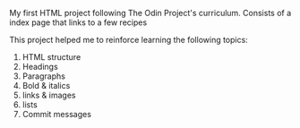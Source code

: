 My first HTML project following The Odin Project's curriculum.
Consists of a index page that links to a few recipes

This project helped me to reinforce learning the following topics:

1. HTML structure
2. Headings
3. Paragraphs
4. Bold & italics
5. links & images
6. lists
7. Commit messages
